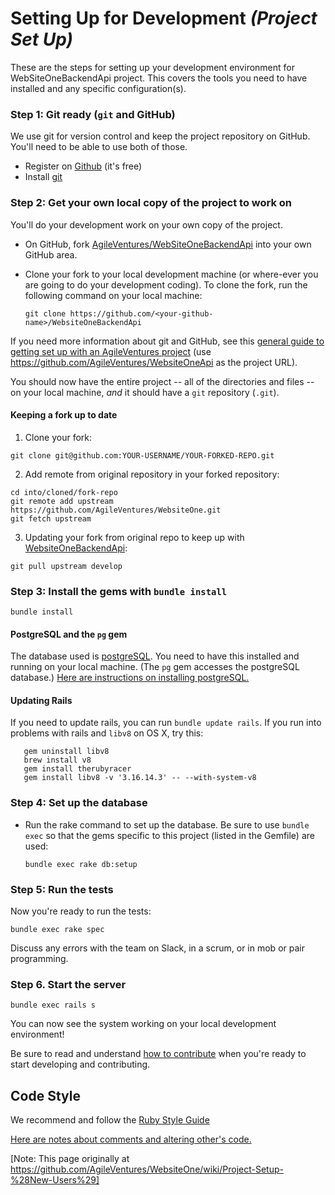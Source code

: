 # Setting Up for Development _(Project Set Up)_

These are the steps for setting up your development environment for WebSiteOneBackendApi project.
This covers the tools you need to have installed and any specific configuration(s).

### Step 1: Git ready (`git` and GitHub)
We use git for version control and keep the project repository on GitHub.
You'll need to be able to use both of those.

* Register on [Github](http://github.com)  (it's free)
* Install [git](https://git-scm.com/)

### Step 2: Get your own local copy of the project to work on
You'll do your development work on your own copy of the project.

* On GitHub, fork [AgileVentures/WebSiteOneBackendApi](https://help.github.com/articles/fork-a-repo/) into your own GitHub area. 
* Clone your fork to your local development machine (or where-ever you are going to do your development coding).
  To clone the fork, run the following command on your local machine:
    
    `git clone https://github.com/<your-github-name>/WebsiteOneBackendApi`

If you need more information about git and GitHub, see this [general guide to getting set up with an AgileVentures project](http://www.agileventures.org/articles/project-setup-new-users) (use https://github.com/AgileVentures/WebsiteOneApi as the project URL).


You should now have the entire project -- all of the directories and files -- on your local machine, _and_ it should have a `git` repository (`.git`).

#### Keeping a fork up to date
1. Clone your fork:
```
git clone git@github.com:YOUR-USERNAME/YOUR-FORKED-REPO.git
```

2. Add remote from original repository in your forked repository:
```
cd into/cloned/fork-repo
git remote add upstream https://github.com/AgileVentures/WebsiteOne.git
git fetch upstream
```
3. Updating your fork from original repo to keep up with [WebsiteOneBackendApi](https://github.com/AgileVentures/WebsiteOneBackendApi):
```
git pull upstream develop
```

### Step 3: Install the gems with `bundle install`

    bundle install

#### PostgreSQL and the `pg` gem
The database used is [postgreSQL](https://www.postgresql.org/).  You need to have this installed and running on your local machine. 
(The `pg` gem accesses the postgreSQL database.)  [Here are instructions on installing postgreSQL.](development_environment_set_up.md#postgreSQL)

#### Updating Rails
If you need to update rails, you can run `bundle update rails`.  If you run into problems with rails and `libv8` on OS X, try this:
```shell
   gem uninstall libv8
   brew install v8
   gem install therubyracer
   gem install libv8 -v '3.16.14.3' -- --with-system-v8
```

### Step 4: Set up the database

* Run the rake command to set up the database.  Be sure to use `bundle exec` so that the gems specific to this project (listed in the Gemfile) are used:

    `bundle exec rake db:setup`
    
### Step 5: Run the tests

Now you're ready to run the tests:

    bundle exec rake spec

Discuss any errors with the team on Slack, in a scrum, or in mob or pair programming.

### Step 6. Start the server

    bundle exec rails s
    
You can now see the system working on your local development environment!
    
Be sure to read and understand [how to contribute](../CONTRIBUTING.md) when you're ready to start developing and contributing.
 




## Code Style

We recommend and follow the [Ruby Style Guide](https://github.com/bbatsov/ruby-style-guide)

[Here are notes about comments and altering other's code.](code_style_conventions.md)

[Note: This page originally at https://github.com/AgileVentures/WebsiteOne/wiki/Project-Setup-%28New-Users%29]